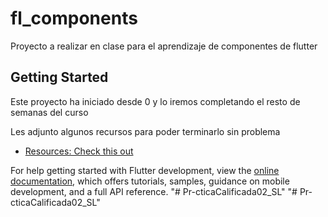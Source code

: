 # fl_components

Proyecto a realizar en clase para el aprendizaje de componentes de flutter

## Getting Started

Este proyecto ha iniciado desde 0 y lo iremos completando el resto de semanas del curso

Les adjunto algunos recursos para poder terminarlo sin problema

- [Resources: Check this out](https://github.com/Odenfis/AppMulti)

For help getting started with Flutter development, view the
[online documentation](https://docs.flutter.dev/), which offers tutorials,
samples, guidance on mobile development, and a full API reference.
"# Pr-cticaCalificada02_SL" 
"# Pr-cticaCalificada02_SL" 
